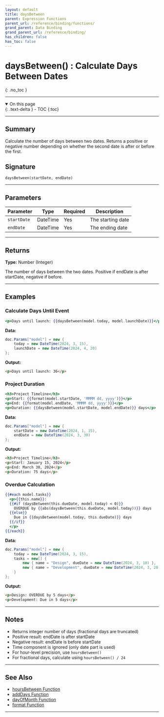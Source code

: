 ```yaml
---
layout: default
title: daysBetween
parent: Expression Functions
parent_url: /reference/binding/functions/
grand_parent: Data Binding
grand_parent_url: /reference/binding/
has_children: false
has_toc: false
---
```


# daysBetween() : Calculate Days Between Dates
{: .no_toc }

---

<details open class='top-toc' markdown="block">
  <summary>
    On this page
  </summary>
  {: .text-delta }
- TOC
{:toc}
</details>

---

## Summary

Calculate the number of days between two dates. Returns a positive or negative number depending on whether the second date is after or before the first.

## Signature

```
daysBetween(startDate, endDate)
```

---

## Parameters

| Parameter | Type | Required | Description |
|-----------|------|----------|-------------|
| `startDate` | DateTime | Yes | The starting date |
| `endDate` | DateTime | Yes | The ending date |

---

## Returns

**Type:** Number (Integer)

The number of days between the two dates. Positive if endDate is after startDate, negative if before.

---

## Examples

### Calculate Days Until Event

```handlebars
<p>Days until launch: {{daysBetween(model.today, model.launchDate)}}</p>
```

**Data:**
```csharp
doc.Params["model"] = new {
    today = new DateTime(2024, 3, 15),
    launchDate = new DateTime(2024, 4, 20)
};
```

**Output:**
```html
<p>Days until launch: 36</p>
```

### Project Duration

```handlebars
<h3>Project Timeline</h3>
<p>Start: {{format(model.startDate, 'MMMM dd, yyyy')}}</p>
<p>End: {{format(model.endDate, 'MMMM dd, yyyy')}}</p>
<p>Duration: {{daysBetween(model.startDate, model.endDate)}} days</p>
```

**Data:**
```csharp
doc.Params["model"] = new {
    startDate = new DateTime(2024, 1, 15),
    endDate = new DateTime(2024, 3, 30)
};
```

**Output:**
```html
<h3>Project Timeline</h3>
<p>Start: January 15, 2024</p>
<p>End: March 30, 2024</p>
<p>Duration: 75 days</p>
```

### Overdue Calculation

```handlebars
{{#each model.tasks}}
  <p>{{this.name}}:
  {{#if (daysBetween(this.dueDate, model.today) < 0)}}
    OVERDUE by {{abs(daysBetween(this.dueDate, model.today))}} days
  {{else}}
    Due in {{daysBetween(model.today, this.dueDate)}} days
  {{/if}}
  </p>
{{/each}}
```

**Data:**
```csharp
doc.Params["model"] = new {
    today = new DateTime(2024, 3, 15),
    tasks = new[] {
        new { name = "Design", dueDate = new DateTime(2024, 3, 10) },
        new { name = "Development", dueDate = new DateTime(2024, 3, 20) }
    }
};
```

**Output:**
```html
<p>Design: OVERDUE by 5 days</p>
<p>Development: Due in 5 days</p>
```

---

## Notes

- Returns integer number of days (fractional days are truncated)
- Positive result: endDate is after startDate
- Negative result: endDate is before startDate
- Time component is ignored (only date part is used)
- For hour-level precision, use `hoursBetween()`
- For fractional days, calculate using `hoursBetween() / 24`

---

## See Also

- [hoursBetween Function](./hoursBetween.md)
- [addDays Function](./addDays.md)
- [dayOfMonth Function](./dayOfMonth.md)
- [format Function](./format.md)

---
